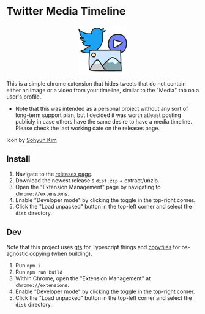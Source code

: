 # Twitter Media Timeline

<p align="center">
  <img src="https://github.com/nwgreenl/twitter-media-timeline/blob/main/public/images/icon-128.png?raw=true">
</p>

This is a simple chrome extension that hides tweets that do not contain either an image or a video from your timeline, similar to the "Media" tab on a user's profile.

- Note that this was intended as a personal project without any sort of long-term support plan, but I decided it was worth atleast posting publicly in case others have the same desire to have a media timeline. Please check the last working date on the releases page.

Icon by [Sohyun Kim](https://sohyun.kim/)

## Install

1. Navigate to the [releases page](https://github.com/nwgreenl/twitter-media-timeline/releases/).
2. Download the newest release's `dist.zip` + extract/unzip.
3. Open the "Extension Management" page by navigating to `chrome://extensions`.
4. Enable "Developer mode" by clicking the toggle in the top-right corner.
5. Click the "Load unpacked" button in the top-left corner and select the `dist` directory.

## Dev

Note that this project uses [gts](https://www.npmjs.com/package/gts) for Typescript things and [copyfiles](https://www.npmjs.com/package/copyfiles) for os-agnostic copying (when building).

1. Run `npm i`
2. Run `npm run build`
3. Within Chrome, open the "Extension Management" at `chrome://extensions`.
4. Enable "Developer mode" by clicking the toggle in the top-right corner.
5. Click the "Load unpacked" button in the top-left corner and select the `dist` directory.
